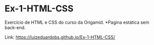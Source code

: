 # Ex-1-HTML-CSS

Exercício de HTML e CSS do curso da Origamid.
*Pagina estática sem back-end.

Link: https://luizeduardobs.github.io/Ex-1-HTML-CSS/
